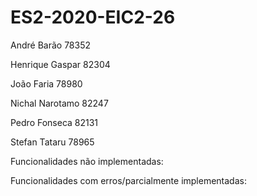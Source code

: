 # ES2-2020-EIC2-26 
André Barão 78352 

Henrique Gaspar 82304 

João Faria 78980 

Nichal Narotamo 82247 

Pedro Fonseca 82131 

Stefan Tataru 78965 

Funcionalidades não implementadas:

Funcionalidades com erros/parcialmente implementadas:
